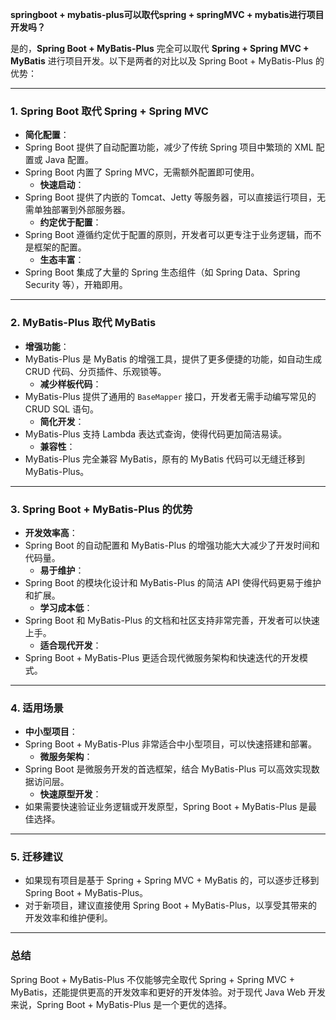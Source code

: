 **springboot + mybatis-plus可以取代spring + springMVC + mybatis进行项目开发吗？**

是的，**Spring Boot + MyBatis-Plus** 完全可以取代 **Spring + Spring MVC + MyBatis** 进行项目开发。以下是两者的对比以及 Spring Boot + MyBatis-Plus 的优势：

---

### 1. **Spring Boot 取代 Spring + Spring MVC**
   - **简化配置**：
- Spring Boot 提供了自动配置功能，减少了传统 Spring 项目中繁琐的 XML 配置或 Java 配置。
- Spring Boot 内置了 Spring MVC，无需额外配置即可使用。
   - **快速启动**：
- Spring Boot 提供了内嵌的 Tomcat、Jetty 等服务器，可以直接运行项目，无需单独部署到外部服务器。
   - **约定优于配置**：
- Spring Boot 遵循约定优于配置的原则，开发者可以更专注于业务逻辑，而不是框架的配置。
   - **生态丰富**：
- Spring Boot 集成了大量的 Spring 生态组件（如 Spring Data、Spring Security 等），开箱即用。

---

### 2. **MyBatis-Plus 取代 MyBatis**
   - **增强功能**：
- MyBatis-Plus 是 MyBatis 的增强工具，提供了更多便捷的功能，如自动生成 CRUD 代码、分页插件、乐观锁等。
   - **减少样板代码**：
- MyBatis-Plus 提供了通用的 `BaseMapper` 接口，开发者无需手动编写常见的 CRUD SQL 语句。
   - **简化开发**：
- MyBatis-Plus 支持 Lambda 表达式查询，使得代码更加简洁易读。
   - **兼容性**：
- MyBatis-Plus 完全兼容 MyBatis，原有的 MyBatis 代码可以无缝迁移到 MyBatis-Plus。

---

### 3. **Spring Boot + MyBatis-Plus 的优势**
   - **开发效率高**：
- Spring Boot 的自动配置和 MyBatis-Plus 的增强功能大大减少了开发时间和代码量。
   - **易于维护**：
- Spring Boot 的模块化设计和 MyBatis-Plus 的简洁 API 使得代码更易于维护和扩展。
   - **学习成本低**：
- Spring Boot 和 MyBatis-Plus 的文档和社区支持非常完善，开发者可以快速上手。
   - **适合现代开发**：
- Spring Boot + MyBatis-Plus 更适合现代微服务架构和快速迭代的开发模式。

---

### 4. **适用场景**
   - **中小型项目**：
- Spring Boot + MyBatis-Plus 非常适合中小型项目，可以快速搭建和部署。
   - **微服务架构**：
- Spring Boot 是微服务开发的首选框架，结合 MyBatis-Plus 可以高效实现数据访问层。
   - **快速原型开发**：
- 如果需要快速验证业务逻辑或开发原型，Spring Boot + MyBatis-Plus 是最佳选择。

---

### 5. **迁移建议**
   - 如果现有项目是基于 Spring + Spring MVC + MyBatis 的，可以逐步迁移到 Spring Boot + MyBatis-Plus。
   - 对于新项目，建议直接使用 Spring Boot + MyBatis-Plus，以享受其带来的开发效率和维护便利。

---

### 总结
Spring Boot + MyBatis-Plus 不仅能够完全取代 Spring + Spring MVC + MyBatis，还能提供更高的开发效率和更好的开发体验。对于现代 Java Web 开发来说，Spring Boot + MyBatis-Plus 是一个更优的选择。